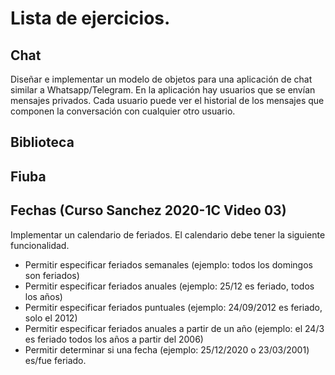 # Lista de ejercicios.
## Chat
Diseñar e implementar un modelo de objetos para una aplicación de chat similar a Whatsapp/Telegram. En la aplicación hay usuarios que se envían mensajes privados. Cada usuario puede ver el historial de los mensajes que componen la conversación con cualquier otro usuario.

## Biblioteca

## Fiuba

## Fechas (Curso Sanchez 2020-1C Video 03) 
Implementar un calendario de feriados. El calendario debe tener la siguiente funcionalidad.
- Permitir especificar feriados semanales (ejemplo: todos los domingos son feriados)
- Permitir especificar feriados anuales (ejemplo: 25/12 es feriado, todos los años)
- Permitir especificar feriados puntuales (ejemplo: 24/09/2012 es feriado, solo el 2012)
- Permitir especificar feriados anuales a partir de un año (ejemplo: el 24/3 es feriado todos los años a partir del 2006)
- Permitir determinar si una fecha (ejemplo: 25/12/2020 o 23/03/2001) es/fue feriado.